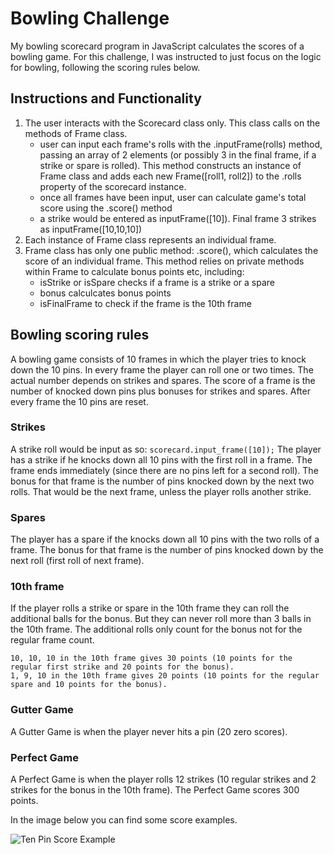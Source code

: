 
Bowling Challenge
=================
My bowling scorecard program in JavaScript calculates the scores of a bowling game. For this challenge, I was instructed to just focus on the logic for bowling, following the scoring rules below. 

## Instructions and Functionality
1. The user interacts with the Scorecard class only. This class calls on the methods of Frame class.
   - user can input each frame's rolls with the .inputFrame(rolls) method, passing an array of 2 elements (or possibly 3 in the final frame, if a strike or spare is rolled). This method constructs an instance of Frame class and adds each new Frame([roll1, roll2]) to the .rolls property of the scorecard instance.
   - once all frames have been input, user can calculate game's total score using the .score() method
   - a strike would be entered as inputFrame([10]). Final frame 3 strikes as inputFrame([10,10,10])
2. Each instance of Frame class represents an individual frame. 
3. Frame class has only one public method: .score(), which calculates the score of an individual frame. This method relies on private methods within Frame to calculate bonus points etc, including:
   - isStrike or isSpare checks if a frame is a strike or a spare
   - bonus calculcates bonus points
   - isFinalFrame to check if the frame is the 10th frame

## Bowling scoring rules
A bowling game consists of 10 frames in which the player tries to knock down the 10 pins. In every frame the player can roll one or two times. The actual number depends on strikes and spares. The score of a frame is the number of knocked down pins plus bonuses for strikes and spares. After every frame the 10 pins are reset.

### Strikes
A strike roll would be input as so: 
``` scorecard.input_frame([10]); ```
The player has a strike if he knocks down all 10 pins with the first roll in a frame. The frame ends immediately (since there are no pins left for a second roll). The bonus for that frame is the number of pins knocked down by the next two rolls. That would be the next frame, unless the player rolls another strike.

### Spares

The player has a spare if the knocks down all 10 pins with the two rolls of a frame. The bonus for that frame is the number of pins knocked down by the next roll (first roll of next frame).

### 10th frame

If the player rolls a strike or spare in the 10th frame they can roll the additional balls for the bonus. But they can never roll more than 3 balls in the 10th frame. The additional rolls only count for the bonus not for the regular frame count.

    10, 10, 10 in the 10th frame gives 30 points (10 points for the regular first strike and 20 points for the bonus).
    1, 9, 10 in the 10th frame gives 20 points (10 points for the regular spare and 10 points for the bonus).

### Gutter Game

A Gutter Game is when the player never hits a pin (20 zero scores).

### Perfect Game

A Perfect Game is when the player rolls 12 strikes (10 regular strikes and 2 strikes for the bonus in the 10th frame). The Perfect Game scores 300 points.

In the image below you can find some score examples.

![Ten Pin Score Example](images/example_ten_pin_scoring.png)

